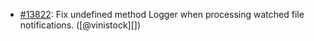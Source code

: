 * [#13822](https://github.com/rubocop/rubocop/pull/13822): Fix undefined method Logger when processing watched file notifications. ([@vinistock][])
